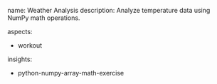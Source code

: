 name: Weather Analysis
description: Analyze temperature data using NumPy math operations.

aspects:
  - workout

insights:
  - python-numpy-array-math-exercise

